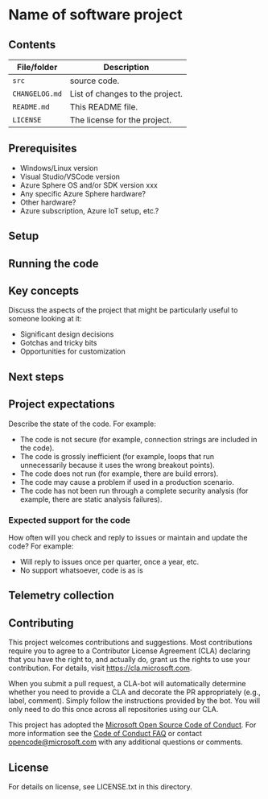 <!--- Optional Metadata goes here
Include the metadata if you want your project to be discoverable by the Microsoft samples browser. See samples-metadata-guide.md for details. --->

# Name of software project

<!---Start with a short description of what the project does--no more than two paragraphs
--->


## Contents

<!---List file contents of the project, in table.--->

| File/folder | Description |
|-------------|-------------|
| `src`       | source code. |
| `CHANGELOG.md` | List of changes to the project. |
| `README.md` | This README file. |
| `LICENSE`   | The license for the project. |

## Prerequisites

<!---List the components and tools required to build and run the project. Include OS platform, any tools, minimum Azure Sphere OS/SDK versions, etc. Include links to required items wherever possible. If lists are long, suggest separating hardware from software.
--->

  - Windows/Linux version
  - Visual Studio/VSCode version
  - Azure Sphere OS and/or SDK version xxx
  - Any specific Azure Sphere hardware?
  - Other hardware?
  - Azure subscription, Azure IoT setup, etc.?


## Setup

<!--- Explain how to prepare the project after it's been downloaded: how to install any dependencies and configure any settings? e.g. setup of an Azure IoT Hub would go here. --->

## Running the code

<Stepwise instructions for building and running the software.>

## Key concepts

Discuss the aspects of the project that might be particularly useful to someone looking at it:

- Significant design decisions
- Gotchas and tricky bits
- Opportunities for customization

## Next steps

<!---Next steps for users to learn more about the technology, how to revise the project to do other interesting things, etc. Don't reiterate the online documentation here; link to it if necessary. --->

## Project expectations

Describe the state of the code. For example:

* The code is not secure (for example, connection strings are included in the code).
* The code is grossly inefficient (for example, loops that run unnecessarily because it uses the wrong breakout points).
* The code does not run (for example, there are build errors).
* The code may cause a problem if used in a production scenario.
* The code has not been run through a complete security analysis (for example, there are static analysis failures).

### Expected support for the code

<!---If you will reply to issues, please suggest how users should report problems or reach out. Github issues is preferable.--->

How often will you check and reply to issues or maintain and update the code? For example:
* Will reply to issues once per quarter, once a year, etc.
* No support whatsoever, code is as is

## Telemetry collection

<!---If your sample has source code that enables Microsoft to collect telemetry, please include a [Telemetry Data Collection notice](https://docs.opensource.microsoft.com/content/releasing/telemetry.html).--->

## Contributing

<!--- Include the following text verbatim--->

This project welcomes contributions and suggestions. Most contributions require you to
agree to a Contributor License Agreement (CLA) declaring that you have the right to,
and actually do, grant us the rights to use your contribution. For details, visit
https://cla.microsoft.com.

When you submit a pull request, a CLA-bot will automatically determine whether you need
to provide a CLA and decorate the PR appropriately (e.g., label, comment). Simply follow the
instructions provided by the bot. You will only need to do this once across all repositories using our CLA.

This project has adopted the [Microsoft Open Source Code of Conduct](https://opensource.microsoft.com/codeofconduct/).
For more information see the [Code of Conduct FAQ](https://opensource.microsoft.com/codeofconduct/faq/)
or contact [opencode@microsoft.com](mailto:opencode@microsoft.com) with any additional questions or comments.

## License

<!---Make sure you've added the [MIT license](https://docs.opensource.microsoft.com/content/releasing/license.html) to the repository.--->

For details on license, see LICENSE.txt in this directory.
